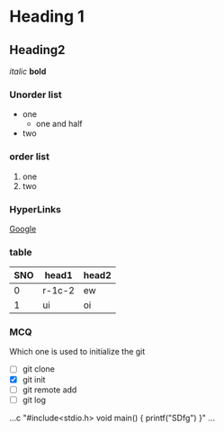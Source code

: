 # Heading 1
## Heading2

*italic*
**bold**

### Unorder list
- one
  - one and half
- two

### order list

1. one 
2. two

### HyperLinks

[Google]("https//google.com")

### table
SNO | head1 | head2
----|-------|-----
0 | r-1c-2 | ew
1 | ui | oi


### MCQ
Which one is used to initialize the git
- [ ] git clone
- [X] git init
- [ ] git remote add
- [ ] git log

...c
"#include<stdio.h>
void main()
{
printf("SDfg")
}"
...

